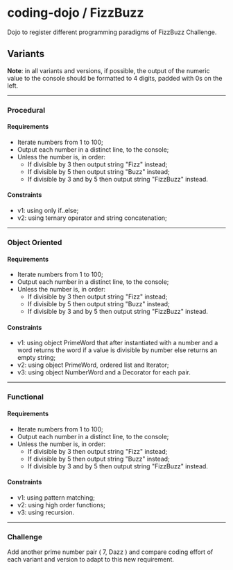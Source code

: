 coding-dojo / FizzBuzz
======================

Dojo to register different programming paradigms of FizzBuzz Challenge.

## Variants

**Note**: in all variants and versions, if possible, the output of the numeric value to the console should be formatted to 4 digits, padded with 0s on the left.

----

### Procedural

#### Requirements

- Iterate numbers from 1 to 100;
- Output each number in a distinct line, to the console;
- Unless the number is, in order:
  - If divisible by 3 then output string "Fizz" instead;
  - If divisible by 5 then output string "Buzz" instead;
  - If divisible by 3 and by 5 then output string "FizzBuzz" instead.

#### Constraints

- v1: using only if..else;
- v2: using ternary operator and string concatenation;

----

### Object Oriented

#### Requirements

- Iterate numbers from 1 to 100;
- Output each number in a distinct line, to the console;
- Unless the number is, in order:
  - If divisible by 3 then output string "Fizz" instead;
  - If divisible by 5 then output string "Buzz" instead;
  - If divisible by 3 and by 5 then output string "FizzBuzz" instead.

#### Constraints

- v1: using object PrimeWord that after instantiated with a number and a word returns the word if a value is divisible by number else returns an empty string;
- v2: using object PrimeWord, ordered list and Iterator;
- v3: using object NumberWord and a Decorator for each pair.

----

### Functional

#### Requirements

- Iterate numbers from 1 to 100;
- Output each number in a distinct line, to the console;
- Unless the number is, in order:
  - If divisible by 3 then output string "Fizz" instead;
  - If divisible by 5 then output string "Buzz" instead;
  - If divisible by 3 and by 5 then output string "FizzBuzz" instead.

#### Constraints

- v1: using pattern matching;
- v2: using high order functions;
- v3: using recursion.

----

### Challenge

Add another prime number pair ( 7, Dazz ) and compare coding effort of each variant and version to adapt to this new requirement.
